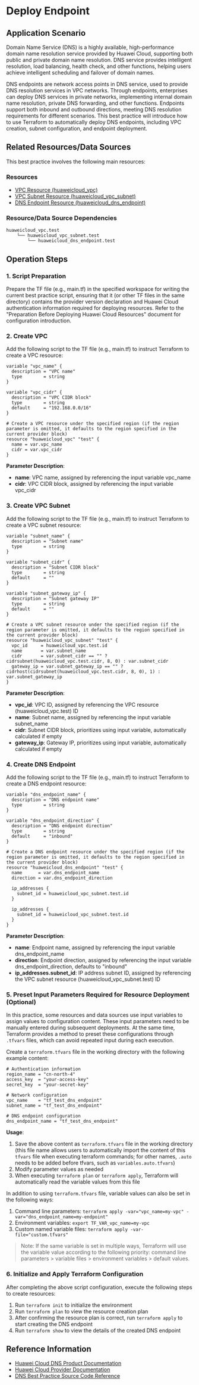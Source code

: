 # Deploy Endpoint

## Application Scenario

Domain Name Service (DNS) is a highly available, high-performance domain name resolution service provided by Huawei Cloud, supporting both public and private domain name resolution. DNS service provides intelligent resolution, load balancing, health check, and other functions, helping users achieve intelligent scheduling and failover of domain names.

DNS endpoints are network access points in DNS service, used to provide DNS resolution services in VPC networks. Through endpoints, enterprises can deploy DNS services in private networks, implementing internal domain name resolution, private DNS forwarding, and other functions. Endpoints support both inbound and outbound directions, meeting DNS resolution requirements for different scenarios. This best practice will introduce how to use Terraform to automatically deploy DNS endpoints, including VPC creation, subnet configuration, and endpoint deployment.

## Related Resources/Data Sources

This best practice involves the following main resources:

### Resources

- [VPC Resource (huaweicloud_vpc)](https://registry.terraform.io/providers/huaweicloud/huaweicloud/latest/docs/resources/vpc)
- [VPC Subnet Resource (huaweicloud_vpc_subnet)](https://registry.terraform.io/providers/huaweicloud/huaweicloud/latest/docs/resources/vpc_subnet)
- [DNS Endpoint Resource (huaweicloud_dns_endpoint)](https://registry.terraform.io/providers/huaweicloud/huaweicloud/latest/docs/resources/dns_endpoint)

### Resource/Data Source Dependencies

```
huaweicloud_vpc.test
    └── huaweicloud_vpc_subnet.test
        └── huaweicloud_dns_endpoint.test
```

## Operation Steps

### 1. Script Preparation

Prepare the TF file (e.g., main.tf) in the specified workspace for writing the current best practice script, ensuring that it (or other TF files in the same directory) contains the provider version declaration and Huawei Cloud authentication information required for deploying resources.
Refer to the "Preparation Before Deploying Huawei Cloud Resources" document for configuration introduction.

### 2. Create VPC

Add the following script to the TF file (e.g., main.tf) to instruct Terraform to create a VPC resource:

```hcl
variable "vpc_name" {
  description = "VPC name"
  type        = string
}

variable "vpc_cidr" {
  description = "VPC CIDR block"
  type        = string
  default     = "192.168.0.0/16"
}

# Create a VPC resource under the specified region (if the region parameter is omitted, it defaults to the region specified in the current provider block)
resource "huaweicloud_vpc" "test" {
  name = var.vpc_name
  cidr = var.vpc_cidr
}
```

**Parameter Description**:
- **name**: VPC name, assigned by referencing the input variable vpc_name
- **cidr**: VPC CIDR block, assigned by referencing the input variable vpc_cidr

### 3. Create VPC Subnet

Add the following script to the TF file (e.g., main.tf) to instruct Terraform to create a VPC subnet resource:

```hcl
variable "subnet_name" {
  description = "Subnet name"
  type        = string
}

variable "subnet_cidr" {
  description = "Subnet CIDR block"
  type        = string
  default     = ""
}

variable "subnet_gateway_ip" {
  description = "Subnet gateway IP"
  type        = string
  default     = ""
}

# Create a VPC subnet resource under the specified region (if the region parameter is omitted, it defaults to the region specified in the current provider block)
resource "huaweicloud_vpc_subnet" "test" {
  vpc_id     = huaweicloud_vpc.test.id
  name       = var.subnet_name
  cidr       = var.subnet_cidr == "" ? cidrsubnet(huaweicloud_vpc.test.cidr, 8, 0) : var.subnet_cidr
  gateway_ip = var.subnet_gateway_ip == "" ? cidrhost(cidrsubnet(huaweicloud_vpc.test.cidr, 8, 0), 1) : var.subnet_gateway_ip
}
```

**Parameter Description**:
- **vpc_id**: VPC ID, assigned by referencing the VPC resource (huaweicloud_vpc.test) ID
- **name**: Subnet name, assigned by referencing the input variable subnet_name
- **cidr**: Subnet CIDR block, prioritizes using input variable, automatically calculated if empty
- **gateway_ip**: Gateway IP, prioritizes using input variable, automatically calculated if empty

### 4. Create DNS Endpoint

Add the following script to the TF file (e.g., main.tf) to instruct Terraform to create a DNS endpoint resource:

```hcl
variable "dns_endpoint_name" {
  description = "DNS endpoint name"
  type        = string
}

variable "dns_endpoint_direction" {
  description = "DNS endpoint direction"
  type        = string
  default     = "inbound"
}

# Create a DNS endpoint resource under the specified region (if the region parameter is omitted, it defaults to the region specified in the current provider block)
resource "huaweicloud_dns_endpoint" "test" {
  name      = var.dns_endpoint_name
  direction = var.dns_endpoint_direction

  ip_addresses {
    subnet_id = huaweicloud_vpc_subnet.test.id
  }

  ip_addresses {
    subnet_id = huaweicloud_vpc_subnet.test.id
  }
}
```

**Parameter Description**:
- **name**: Endpoint name, assigned by referencing the input variable dns_endpoint_name
- **direction**: Endpoint direction, assigned by referencing the input variable dns_endpoint_direction, defaults to "inbound"
- **ip_addresses.subnet_id**: IP address subnet ID, assigned by referencing the VPC subnet resource (huaweicloud_vpc_subnet.test) ID

### 5. Preset Input Parameters Required for Resource Deployment (Optional)

In this practice, some resources and data sources use input variables to assign values to configuration content. These input parameters need to be manually entered during subsequent deployments.
At the same time, Terraform provides a method to preset these configurations through `.tfvars` files, which can avoid repeated input during each execution.

Create a `terraform.tfvars` file in the working directory with the following example content:

```hcl
# Authentication information
region_name = "cn-north-4"
access_key  = "your-access-key"
secret_key  = "your-secret-key"

# Network configuration
vpc_name    = "tf_test_dns_endpoint"
subnet_name = "tf_test_dns_endpoint"

# DNS endpoint configuration
dns_endpoint_name = "tf_test_dns_endpoint"
```

**Usage**:

1. Save the above content as `terraform.tfvars` file in the working directory (this file name allows users to automatically import the content of this `tfvars` file when executing terraform commands; for other names, `.auto` needs to be added before tfvars, such as `variables.auto.tfvars`)
2. Modify parameter values as needed
3. When executing `terraform plan` or `terraform apply`, Terraform will automatically read the variable values from this file

In addition to using `terraform.tfvars` file, variable values can also be set in the following ways:

1. Command line parameters: `terraform apply -var="vpc_name=my-vpc" -var="dns_endpoint_name=my-endpoint"`
2. Environment variables: `export TF_VAR_vpc_name=my-vpc`
3. Custom named variable files: `terraform apply -var-file="custom.tfvars"`

> Note: If the same variable is set in multiple ways, Terraform will use the variable value according to the following priority: command line parameters > variable files > environment variables > default values.

### 6. Initialize and Apply Terraform Configuration

After completing the above script configuration, execute the following steps to create resources:

1. Run `terraform init` to initialize the environment
2. Run `terraform plan` to view the resource creation plan
3. After confirming the resource plan is correct, run `terraform apply` to start creating the DNS endpoint
4. Run `terraform show` to view the details of the created DNS endpoint

## Reference Information

- [Huawei Cloud DNS Product Documentation](https://support.huaweicloud.com/dns/index.html)
- [Huawei Cloud Provider Documentation](https://registry.terraform.io/providers/huaweicloud/huaweicloud/latest/docs)
- [DNS Best Practice Source Code Reference](https://github.com/huaweicloud/terraform-provider-huaweicloud/tree/master/examples/dns)
